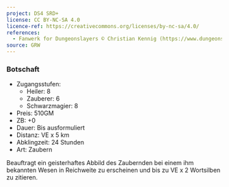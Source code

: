 ```yaml
---
project: DS4 SRD+
license: CC BY-NC-SA 4.0
licence-ref: https://creativecommons.org/licenses/by-nc-sa/4.0/
references: 
  - Fanwerk for Dungeonslayers © Christian Kennig (https://www.dungeonslayers.net/)
source: GRW
---
```


### Botschaft

- Zugangsstufen:
  - Heiler: 8
  - Zauberer: 6
  - Schwarzmagier: 8
- Preis: 510GM
- ZB: +0
- Dauer: Bis ausformuliert
- Distanz: VE x 5 km
- Abklingzeit: 24 Stunden
- Art: Zaubern

Beauftragt ein geisterhaftes Abbild des Zaubernden bei einem ihm bekannten Wesen in Reichweite zu erscheinen und bis zu VE x 2 Wortsilben zu zitieren.

